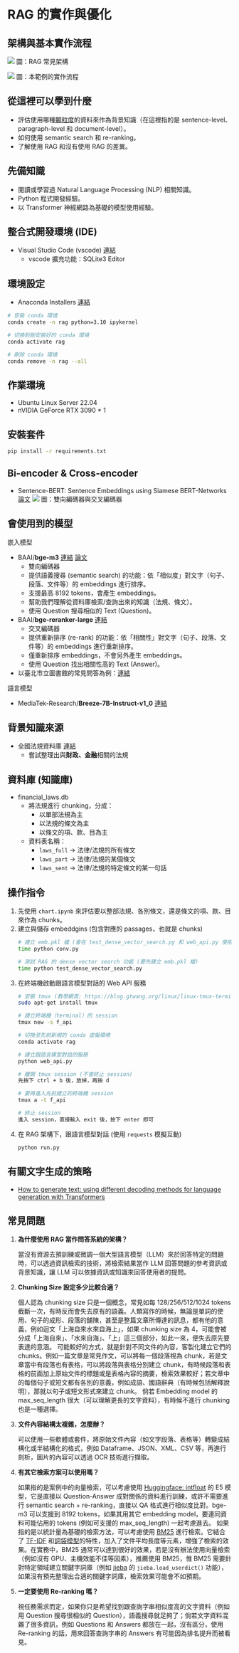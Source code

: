 # RAG 的實作與優化

## 架構與基本實作流程
![](https://i.imgur.com/QZxb7ZP.png)
圖：RAG 常見架構

![](https://i.imgur.com/UEL7DFT.png)
圖：本範例的實作流程

## 從這裡可以學到什麼
- 評估使用哪種[顆粒度](https://www.coursera.org/articles/data-granularity)的資料來作為背景知識（在這裡指的是 sentence-level、paragraph-level 和 document-level）。
- 如何使用 semantic search 和 re-ranking。
- 了解使用 RAG 和沒有使用 RAG 的差異。

## 先備知識
- 閱讀或學習過 Natural Language Processing (NLP) 相關知識。
- Python 程式開發經驗。
- 以 Transformer 神經網路為基礎的模型使用經驗。

## 整合式開發環境 (IDE)
- Visual Studio Code (vscode) [連結](https://code.visualstudio.com/)
  - vscode 擴充功能：SQLite3 Editor

## 環境設定
- Anaconda Installers [連結](https://www.anaconda.com/download/success)
```bash
# 安裝 conda 環境
conda create -n rag python=3.10 ipykernel

# 切換到剛安裝好的 conda 環境
conda activate rag

# 刪除 conda 環境
conda remove -n rag --all
```

## 作業環境
- Ubuntu Linux Server 22.04
- nVIDIA GeForce RTX 3090 * 1

## 安裝套件
```bash
pip install -r requirements.txt
```

## Bi-encoder & Cross-encoder
- Sentence-BERT: Sentence Embeddings using Siamese BERT-Networks [論文](https://arxiv.org/abs/1908.10084)
![](https://i.imgur.com/OAsiTUU.png)
圖：雙向編碼器與交叉編碼器

## 會使用到的模型
嵌入模型
  - BAAI/**bge-m3** [連結](https://huggingface.co/BAAI/bge-m3) [論文](https://arxiv.org/abs/2402.03216)
    - 雙向編碼器
    - 提供語義搜尋 (semantic search) 的功能：依「相似度」對文字（句子、段落、文件等）的 embeddings 進行排序。
    - 支援最高 8192 tokens，會產生 embeddings。
    - 幫助我們理解從資料庫檢索/查詢出來的知識（法規、條文）。
    - 使用 Question 搜尋相似的 Text (Question)。
  - BAAI/**bge-reranker-large** [連結](https://huggingface.co/BAAI/bge-reranker-large)
    - 交叉編碼器
    - 提供重新排序 (re-rank) 的功能：依「相關性」對文字（句子、段落、文件等）的 embeddings 進行重新排序。
    - 僅重新排序 embeddings，不會另外產生 embeddings。
    - 使用 Question 找出相關性高的 Text (Answer)。
  - 以臺北市立圖書館的常見問答為例：[連結](https://tpml.gov.taipei/)

語言模型
  - MediaTek-Research/**Breeze-7B-Instruct-v1_0** [連結](https://huggingface.co/MediaTek-Research/Breeze-7B-Instruct-v1_0) 

## 背景知識來源
- 全國法規資料庫 [連結](https://law.moj.gov.tw/)
  - 嘗試整理出與**財政、金融**相關的法規

## 資料庫 (知識庫)
- financial_laws.db
  - 將法規進行 chunking，分成：
    - 以單部法規為主
    - 以法規的條文為主
    - 以條文的項、款、目為主
  - 資料表名稱：
    - `laws_full` -> 法律/法規的所有條文
    - `laws_part` -> 法律/法規的某個條文
    - `laws_sent` -> 法律/法規的特定條文的某一句話

## 操作指令
1. 先使用 `chart.ipynb` 來評估要以整部法規、各別條文，還是條文的項、款、目來作為 chunks。
2. 建立與儲存 embeddgins (包含對應的 passages，也就是 chunks)
    ```bash
    # 建立 emb.pkl 檔 (會在 test_dense_vector_search.py 和 web_api.py 使用)
    time python conv.py

    # 測試 RAG 的 dense vector search 功能 (要先建立 emb.pkl 檔)
    time python test_dense_vector_search.py
    ```
3. 在終端機啟動跟語言模型對話的 Web API 服務
    ```bash
    # 安裝 tmux (教學網頁: https://blog.gtwang.org/linux/linux-tmux-terminal-multiplexer-tutorial/)
    sudo apt-get install tmux

    # 建立終端機（terminal）的 session
    tmux new -s f_api

    # 切換至先前新增的 conda 虛擬環境
    conda activate rag

    # 建立跟語言模型對話的服務
    python web_api.py

    # 離開 tmux session (不會終止 session)
    先按下 ctrl + b 後，放掉，再按 d

    # 要再進入先前建立的終端機 session
    tmux a -t f_api

    # 終止 session
    進入 session，直接輸入 exit 後，按下 enter 即可
    ```
4. 在 RAG 架構下，跟語言模型對話 (使用 `requests` 模擬互動)
    ```bash
    python run.py
    ```

## 有關文字生成的策略
- [How to generate text: using different decoding methods for language generation with Transformers](https://huggingface.co/blog/how-to-generate)

## 常見問題
1. **為什麼使用 RAG 當作問答系統的架構？**

    當沒有資源去預訓練或微調一個大型語言模型（LLM）來於回答特定的問題時，可以透過資訊檢索的技術，將檢索結果當作 LLM 回答問題的參考資訊或背景知識，讓 LLM 可以依據資訊或知識來回答使用者的提問。

2. **Chunking Size 設定多少比較合適？**

    個人認為 chunking size 只是一個概念，常見如每 128/256/512/1024 tokens 截斷一次，有時反而會失去原有的語義。人類寫作的時候，無論是單詞的使用、句子的成形、段落的舖陳，甚至是整篇文章所傳達的訊息，都有他的意義，例如迴文「上海自來水來自海上」，如果 chunking size 為 4，可能會被分成「上海自來」、「水來自海」、「上」這三個部分，如此一來，便失去原先要表達的意涵。
    可能較好的方式，就是針對不同文件的內容，客製化建立它們的 chunks。例如一篇文章是常見作文，可以將每一個段落視為 chunk，若是文章當中有段落也有表格，可以將段落與表格分別建立 chunk，有時候段落和表格的前面加上原始文件的標題或是表格內容的摘要，檢索效果較好；若文章中的每個句子或短文都有各別的意義，例如成語、國語辭典（有時候包括解釋說明），那就以句子或短文形式來建立 chunk。
    倘若 Embedding model 的 max_seq_length 很大（可以理解更長的文字資料），有時候不進行 chunking 也是一種選擇。

3. **文件內容結構太複雜，怎麼辦？**

    可以使用一些軟體或套件，將原始文件內容（如文字段落、表格等）轉變成結構化或半結構化的格式，例如 Dataframe、JSON、XML、CSV 等，再進行剖析，圖片的內容可以透過 OCR 技術進行擷取。

4. **有其它檢索方案可以使用嗎？**

    如果指的是案例中的向量檢索，可以考慮使用 [Huggingface: intfloat](https://huggingface.co/intfloat) 的 E5 模型，它是直接以 Question-Answer 成對關係的資料進行訓練，或許不需要進行 semantic search + re-ranking，直接以 QA 格式進行相似度比對。bge-m3 可以支援到 8192 tokens，如果其用其它 embedding model，要連同資料可能佔用的 tokens (例如可支援的 max_seq_length) 一起考慮進去。
    如果指的是以統計量為基礎的檢索方法，可以考慮使用 [BM25](https://en.wikipedia.org/wiki/Okapi_BM25) 進行檢索。它結合了 [TF-IDF](https://zh.wikipedia.org/zh-tw/Tf-idf) 和[詞袋模型](https://zh.wikipedia.org/zh-tw/词袋模型)的特性，加入了文件平均長度等元素，增強了檢索的效果。在實務中，BM25 通常可以達到很好的效果，若是沒有辦法使用向量檢索（例如沒有 GPU、主機效能不佳等因素），推薦使用 BM25，惟 BM25 需要針對特定領域建立關鍵字詞庫（例如 [jieba](https://github.com/fxsjy/jieba) 的 `jieba.load_userdict()` 功能），如果沒有預先整理出合適的關鍵字詞庫，檢索效果可能會不如預期。

5. **一定要使用 Re-ranking 嗎？**

    視任務需求而定，如果你只是希望找到跟查詢字串相似度高的文字資料（例如用 Question 搜尋很相似的 Question），語義搜尋就足夠了；倘若文字資料混雜了很多資訊，例如 Questions 和 Answers 都放在一起，沒有區分，使用 Re-ranking 的話，用來回答查詢字串的 Answers 有可能因為排名提升而被看見。